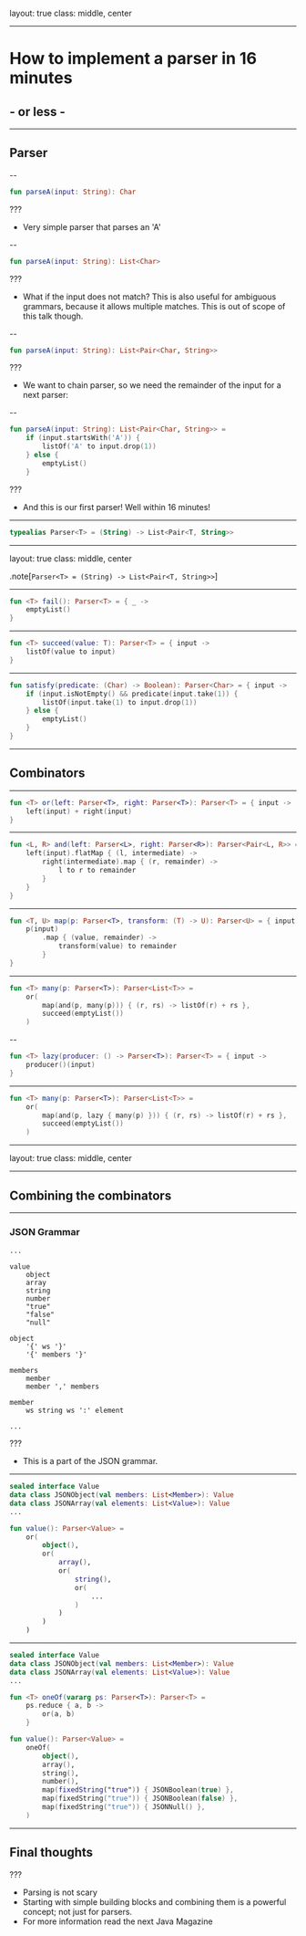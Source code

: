 layout: true
class: middle, center


---
# How to implement a parser in 16 minutes 

## - or less - 

---

## Parser

--

```kotlin
fun parseA(input: String): Char
```

???

* Very simple parser that parses an 'A'

--

```kotlin
fun parseA(input: String): List<Char>
```

???

* What if the input does not match? This is also useful for ambiguous grammars,
  because it allows multiple matches. This is out of scope of this talk though.

--

```kotlin
fun parseA(input: String): List<Pair<Char, String>>
```

???

* We want to chain parser, so we need the remainder of the input for a next parser:

--

```kotlin
fun parseA(input: String): List<Pair<Char, String>> =
    if (input.startsWith('A')) {
        listOf('A' to input.drop(1))
    } else {
        emptyList()
    }
```

???

* And this is our first parser! Well within 16 minutes!

---

```kotlin
typealias Parser<T> = (String) -> List<Pair<T, String>>
```

---
layout: true
class: middle, center 

.note[`Parser<T> = (String) -> List<Pair<T, String>>`]

---

```kotlin
fun <T> fail(): Parser<T> = { _ ->
    emptyList()
}
```

---

```kotlin
fun <T> succeed(value: T): Parser<T> = { input ->
    listOf(value to input)
}
```

---

```kotlin
fun satisfy(predicate: (Char) -> Boolean): Parser<Char> = { input ->
    if (input.isNotEmpty() && predicate(input.take(1)) {
        listOf(input.take(1) to input.drop(1))
    } else {
        emptyList()
    }
}
```

---
## Combinators

---

```kotlin
fun <T> or(left: Parser<T>, right: Parser<T>): Parser<T> = { input ->
    left(input) + right(input)
}
```

---

```kotlin
fun <L, R> and(left: Parser<L>, right: Parser<R>): Parser<Pair<L, R>> = { input ->
    left(input).flatMap { (l, intermediate) ->
        right(intermediate).map { (r, remainder) ->
            l to r to remainder
        }
    }
}
```

---

```kotlin
fun <T, U> map(p: Parser<T>, transform: (T) -> U): Parser<U> = { input ->
    p(input)
        .map { (value, remainder) ->
            transform(value) to remainder
        }
}
```

---

```kotlin
fun <T> many(p: Parser<T>): Parser<List<T>> =
    or(
        map(and(p, many(p))) { (r, rs) -> listOf(r) + rs },
        succeed(emptyList())
    )
```

--

```kotlin
fun <T> lazy(producer: () -> Parser<T>): Parser<T> = { input ->
    producer()(input)
}
```

---

```kotlin
fun <T> many(p: Parser<T>): Parser<List<T>> =
    or(
        map(and(p, lazy { many(p) })) { (r, rs) -> listOf(r) + rs },
        succeed(emptyList())
    )
```
---
layout: true
class: middle, center 

---
## Combining the combinators

---

### JSON Grammar

```
...

value
    object
    array
    string
    number
    "true"
    "false"
    "null"

object
    '{' ws '}'
    '{' members '}'

members
    member
    member ',' members

member
    ws string ws ':' element

...
```

???
* This is a part of the JSON grammar.

---

```kotlin
sealed interface Value
data class JSONObject(val members: List<Member>): Value
data class JSONArray(val elements: List<Value>): Value
...

fun value(): Parser<Value> =
    or(
        object(),
        or(
            array(),
            or(
                string(),
                or(
                    ...
                )
            )
        )
    )
```
---
```kotlin
sealed interface Value
data class JSONObject(val members: List<Member>): Value
data class JSONArray(val elements: List<Value>): Value
...

fun <T> oneOf(vararg ps: Parser<T>): Parser<T> =
    ps.reduce { a, b ->
        or(a, b)
    }

fun value(): Parser<Value> =
    oneOf(
        object(),
        array(),
        string(),
        number(),
        map(fixedString("true")) { JSONBoolean(true) },
        map(fixedString("true")) { JSONBoolean(false) },
        map(fixedString("true")) { JSONNull() },
    )

```
---
## Final thoughts

???

* Parsing is not scary
* Starting with simple building blocks and combining them is a powerful 
  concept; not just for parsers.
* For more information read the next Java Magazine
